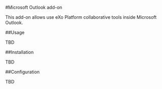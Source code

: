 #Microsoft Outlook add-on

This add-on allows use eXo Platform collaborative tools inside Microsoft Outlook.

##Usage

TBD

##Installation

TBD

##Configuration

TBD